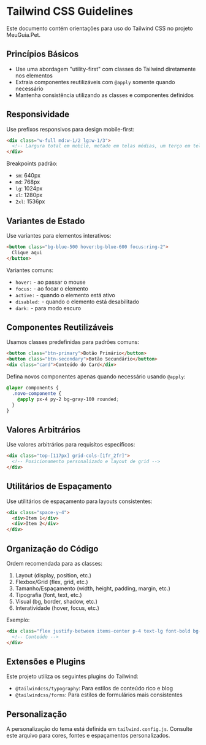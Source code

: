 # Tailwind CSS Guidelines

Este documento contém orientações para uso do Tailwind CSS no projeto MeuGuia.Pet.

## Princípios Básicos

- Use uma abordagem "utility-first" com classes do Tailwind diretamente nos elementos
- Extraia componentes reutilizáveis com `@apply` somente quando necessário
- Mantenha consistência utilizando as classes e componentes definidos

## Responsividade

Use prefixos responsivos para design mobile-first:

```html
<div class="w-full md:w-1/2 lg:w-1/3">
  <!-- Largura total em mobile, metade em telas médias, um terço em telas grandes -->
</div>
```

Breakpoints padrão:
- `sm`: 640px
- `md`: 768px
- `lg`: 1024px
- `xl`: 1280px
- `2xl`: 1536px

## Variantes de Estado

Use variantes para elementos interativos:

```html
<button class="bg-blue-500 hover:bg-blue-600 focus:ring-2">
  Clique aqui
</button>
```

Variantes comuns:
- `hover:` - ao passar o mouse
- `focus:` - ao focar o elemento
- `active:` - quando o elemento está ativo
- `disabled:` - quando o elemento está desabilitado
- `dark:` - para modo escuro

## Componentes Reutilizáveis

Usamos classes predefinidas para padrões comuns:

```html
<button class="btn-primary">Botão Primário</button>
<button class="btn-secondary">Botão Secundário</button>
<div class="card">Conteúdo do Card</div>
```

Defina novos componentes apenas quando necessário usando `@apply`:

```css
@layer components {
  .novo-componente {
    @apply px-4 py-2 bg-gray-100 rounded;
  }
}
```

## Valores Arbitrários

Use valores arbitrários para requisitos específicos:

```html
<div class="top-[117px] grid-cols-[1fr_2fr]">
  <!-- Posicionamento personalizado e layout de grid -->
</div>
```

## Utilitários de Espaçamento

Use utilitários de espaçamento para layouts consistentes:

```html
<div class="space-y-4">
  <div>Item 1</div>
  <div>Item 2</div>
</div>
```

## Organização do Código

Ordem recomendada para as classes:
1. Layout (display, position, etc.)
2. Flexbox/Grid (flex, grid, etc.)
3. Tamanho/Espaçamento (width, height, padding, margin, etc.)
4. Tipografia (font, text, etc.)
5. Visual (bg, border, shadow, etc.)
6. Interatividade (hover, focus, etc.)

Exemplo:
```html
<div class="flex justify-between items-center p-4 text-lg font-bold bg-white hover:bg-gray-50">
  <!-- Conteúdo -->
</div>
```

## Extensões e Plugins

Este projeto utiliza os seguintes plugins do Tailwind:
- `@tailwindcss/typography`: Para estilos de conteúdo rico e blog
- `@tailwindcss/forms`: Para estilos de formulários mais consistentes

## Personalização

A personalização do tema está definida em `tailwind.config.js`. Consulte este arquivo para cores, fontes e espaçamentos personalizados. 